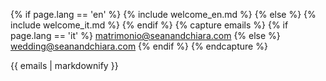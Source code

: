 {% if page.lang == 'en' %}
{% include welcome_en.md %}
{% else %}
{% include welcome_it.md %}
{% endif %}
{% capture emails %}
{% if page.lang == 'it' %}
  [matrimonio@seanandchiara.com](mailto:matrimonio@seanandchiara.com)
{% else %}
  [wedding@seanandchiara.com](mailto:wedding@seanandchiara.com)
  {% endif %}
{% endcapture %}

<div class="info">
{{ emails | markdownify }}
</div>
